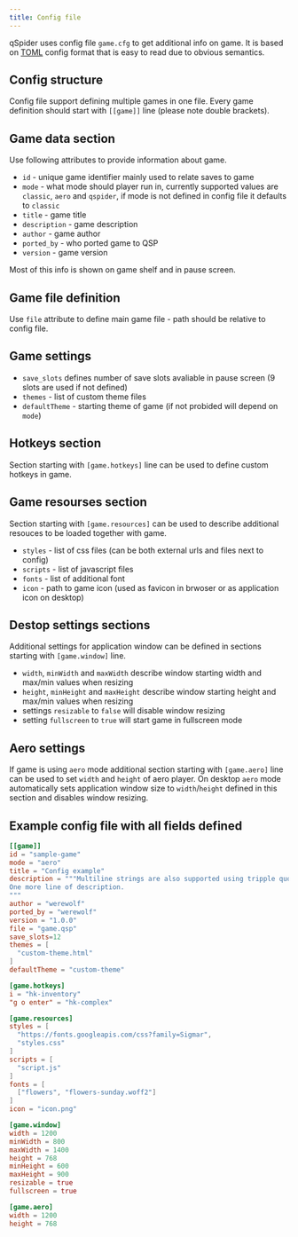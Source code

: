 ```yaml
---
title: Config file
---
```


qSpider uses config file `game.cfg` to get additional info on game.
It is based on [TOML](https://toml.io/en/) config format that is easy to read due to obvious semantics.

## Config structure

Config file support defining multiple games in one file.
Every game definition should start with `[[game]]` line (please note double brackets).

## Game data section

Use following attributes to provide information about game.

- `id` - unique game identifier mainly used to relate saves to game
- `mode` - what mode should player run in, currently supported values are `classic`, `aero` and `qspider`, if mode is not defined in config file it defaults to `classic`
- `title` - game title
- `description` - game description
- `author` - game author
- `ported_by` - who ported game to QSP
- `version` - game version

Most of this info is shown on game shelf and in pause screen.

## Game file definition

Use `file` attribute to define main game file - path should be relative to config file.

## Game settings

- `save_slots` defines number of save slots avaliable in pause screen (9 slots are used if not defined)
- `themes` - list of custom theme files
- `defaultTheme` - starting theme of game (if not probided will depend on `mode`)

## Hotkeys section

Section starting with `[game.hotkeys]` line can be used to define custom hotkeys in game.

## Game resourses section

Section starting with `[game.resources]` can be used to describe additional resouces to be loaded together with game.

- `styles` - list of css files (can be both external urls and files next to config)
- `scripts` - list of javascript files
- `fonts` - list of additional font
- `icon` - path to game icon (used as favicon in brwoser or as application icon on desktop)

## Destop settings sections

Additional settings for application window can be defined in sections starting with `[game.window]` line.

- `width`, `minWidth` and `maxWidth` describe window starting width and max/min values when resizing
- `height`, `minHeight` and `maxHeight` describe window starting height and max/min values when resizing
- settings `resizable` to `false` will disable window resizing
- setting `fullscreen` to `true` will start game in fullscreen mode

## Aero settings

If game is using `aero` mode additional section starting with `[game.aero]` line can be used to set `width` and `height` of aero player. On desktop `aero` mode automatically sets application window size to `width`/`height` defined in this section and disables window resizing.

## Example config file with all fields defined

```toml
[[game]]
id = "sample-game"
mode = "aero"
title = "Config example"
description = """Multiline strings are also supported using tripple quotes.
One more line of description.
"""
author = "werewolf"
ported_by = "werewolf"
version = "1.0.0"
file = "game.qsp"
save_slots=12
themes = [
  "custom-theme.html"
]
defaultTheme = "custom-theme"

[game.hotkeys]
i = "hk-inventory"
"g o enter" = "hk-complex"

[game.resources]
styles = [
  "https://fonts.googleapis.com/css?family=Sigmar",
  "styles.css"
]
scripts = [
  "script.js"
]
fonts = [
  ["flowers", "flowers-sunday.woff2"]
]
icon = "icon.png"

[game.window]
width = 1200
minWidth = 800
maxWidth = 1400
height = 768
minHeight = 600
maxHeight = 900
resizable = true
fullscreen = true

[game.aero]
width = 1200
height = 768
```
